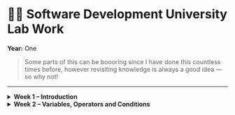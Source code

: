 # 🧑‍💻 Software Development University Lab Work

**Year:** One  

> Some parts of this can be boooring since I have done this countless times before, however revisiting knowledge is always a good idea — so why not!

---

<details>
  <summary><b>Week 1 – Introduction</b></summary>
  General introduction to Python.
</details>

<details>
  <summary><b>Week 2 – Variables, Operators and Conditions</b></summary>

  - Understanding variables and data types  
  - Arithmetic and comparison operators  
  - Conditional statements (`if`, `elif`, `else`)  
  - Simple exercises and examples  

</details>
